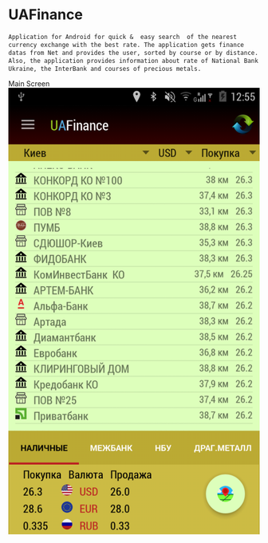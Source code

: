 # UAFinance
	Application for Android for quick &  easy search  of the nearest currency exchange with the best rate. The application gets finance datas from Net and provides the user, sorted by course or by distance.  
	Also, the application provides information about rate of National Bank Ukraine, the InterBank and courses of precious metals. 
  
Main Screen  
![Main Screen](doc/Screenshot_2016-02-02-12-55-37.png)
  
